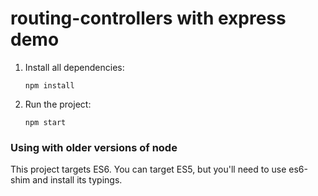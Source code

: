 # routing-controllers with express demo

1. Install all dependencies:

    `npm install`
    
2. Run the project:

    `npm start`

### Using with older versions of node

This project targets ES6. 
You can target ES5, but you'll need to use es6-shim and install its typings.
